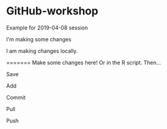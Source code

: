 # GitHub-workshop

Example for 2019-04-08 session


I'm making some changes

I am making changes locally.

=======
Make some changes here! Or in the R script. Then...

Save

Add

Commit

Pull

Push

